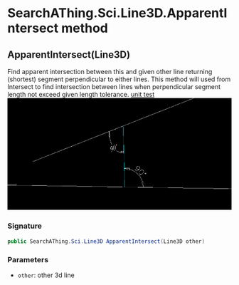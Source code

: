 # SearchAThing.Sci.Line3D.ApparentIntersect method
## ApparentIntersect(Line3D)
Find apparent intersection between this and given other line
            returning (shortest) segment perpendicular to either lines.
            This method will used from Intersect to find intersection between lines when
            perpendicular segment length not exceed given length tolerance.
            [unit test](/test/Line3D/Line3DTest_0001.cs)
            ![img](/test/Line3D/Line3DTest_0001.png)

### Signature
```csharp
public SearchAThing.Sci.Line3D ApparentIntersect(Line3D other)
```
### Parameters
- `other`: other 3d line

